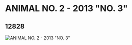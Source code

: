# ANIMAL NO. 2 - 2013 "NO. 3"
## 12828
![ANIMAL NO. 2 - 2013 "NO. 3"](https://lc-www-live-s.legocdn.com/media/bricks/5/2/6022237.jpg)